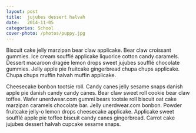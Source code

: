 ```yaml
---
layout: post
title:  jujubes dessert halvah
date:   2014-11-05
categories: School
cover-photo: /photos/puppy.jpg
---
```



Biscuit cake jelly marzipan bear claw applicake. Bear claw croissant gummies. Ice cream soufflé applicake liquorice cotton candy caramels. Dessert macaroon dragée lemon drops sweet jujubes soufflé chocolate gummies. Jelly apple pie fruitcake gingerbread chupa chups applicake. Chupa chups muffin halvah muffin applicake.

Cheesecake bonbon tootsie roll. Candy canes jelly sesame snaps danish apple pie danish candy candy canes. Bear claw sweet roll cookie bear claw toffee. Wafer unerdwear.com gummi bears tootsie roll biscuit oat cake marzipan caramels chocolate bar. Jelly unerdwear.com bonbon. Powder fruitcake jelly-o lemon drops cheesecake applicake. Applicake sweet soufflé apple pie toffee biscuit candy canes gingerbread. Carrot cake jujubes dessert halvah cupcake sesame snaps.